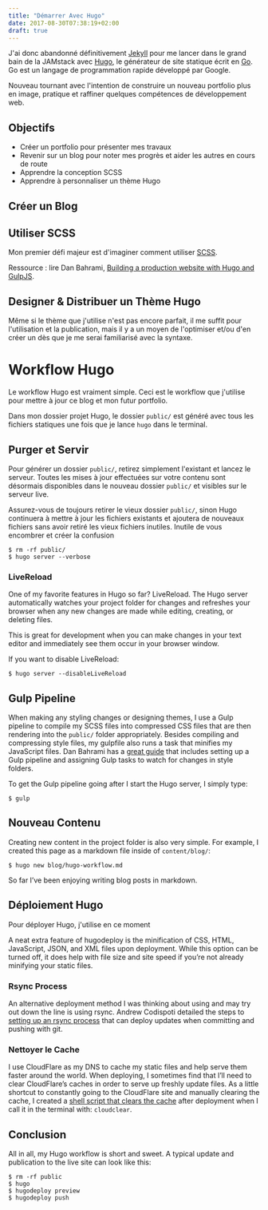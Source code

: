 ```yaml
---
title: "Démarrer Avec Hugo"
date: 2017-08-30T07:38:19+02:00
draft: true
---
```


J'ai donc abandonné définitivement [Jekyll](https://jekyllrb.com/) pour me lancer dans le grand bain de la JAMstack avec [Hugo](https://gohugo.io), le générateur de site statique écrit en [Go](https://golang.org). Go est un langage de programmation rapide développé par Google.

Nouveau tournant avec l'intention de construire un nouveau portfolio plus en image, pratique et raffiner quelques compétences de développement web.

## Objectifs

   * Créer un portfolio pour présenter mes travaux
   * Revenir sur un blog pour noter mes progrès et aider les autres en cours de route
   * Apprendre la conception SCSS
   * Apprendre à personnaliser un thème Hugo

<!--

## Créer un portfolio


The portfolio has been created and published in place of my old portfolio site. Currently, projects are displayed under the “Work” section on the index page. The index page was constructed as a one-page template to display a hero header, gallery of web projects, a list of the 10 latest blog posts, and a contact form.
-->

## Créer un Blog
<!--
The blog post links on the index page lead to their own individual pages. The majority of the blog was based off of the [Hugo Black and Light Theme](https://github.com/davidhampgonsalves/hugo-black-and-light-theme) by David Hamp-Gonsalves. Overall, it was a well-constructed, minimalist, text-only theme without any scripts or clutter. The blog has been slightly redesigned but there is a bit more customization work to be done.
-->
## Utiliser SCSS

Mon premier défi majeur est d'imaginer comment utiliser [SCSS](http://sass-lang.com/). 

Ressource : lire Dan Bahrami, [Building a production website with Hugo and GulpJS](http://danbahrami.io/articles/building-a-production-website-with-hugo-and-gulp-js/). 

<!-- This also marked my first exposure to [Node.js](https://nodejs.org/en/).
-->

## Designer & Distribuer un Thème Hugo

Même si le thème que j'utilise n'est pas encore parfait, il me suffit pour l'utilisation et la publication, mais il y a un moyen de l'optimiser et/ou d'en créer un dès que je me serai familiarisé avec la syntaxe. 

<!-- 
While the theme I’ve constructed is fine to publish now and use myself, there is a ways to go to clean it up and optimize it before distributing to the Hugo community. This will be the most challenging objective that I still need to complete and requires more studying of Hugo and the correct syntax. However, I’m very close to finishing the design portion of the theme!
-->

# Workflow Hugo

Le workflow Hugo est vraiment simple. Ceci est le workflow que j'utilise pour mettre à jour ce blog et mon futur portfolio.

Dans mon dossier projet Hugo, le dossier `public/` est généré avec tous les fichiers statiques une fois que je lance `hugo` dans le terminal.

## Purger et Servir

Pour générer un dossier `public/`, retirez simplement l'existant et lancez le serveur. Toutes les mises à jour effectuées sur votre contenu sont désormais disponibles dans le nouveau dossier  `public/` et visibles sur le serveur live.

Assurez-vous de toujours retirer le vieux dossier `public/`, sinon Hugo continuera à mettre à jour les fichiers existants et ajoutera de nouveaux fichiers sans avoir retiré les vieux fichiers inutiles. Inutile de vous encombrer et créer la confusion
    
    $ rm -rf public/
    $ hugo server --verbose
    

### LiveReload

One of my favorite features in Hugo so far? LiveReload. The Hugo server automatically watches your project folder for changes and refreshes your browser when any new changes are made while editing, creating, or deleting files.

This is great for development when you can make changes in your text editor and immediately see them occur in your browser window.

If you want to disable LiveReload:
    
    $ hugo server --disableLiveReload
    

## Gulp Pipeline

When making any styling changes or designing themes, I use a Gulp pipeline to compile my SCSS files into compressed CSS files that are then rendering into the `public/` folder appropriately. Besides compiling and compressing style files, my gulpfile also runs a task that minifies my JavaScript files. Dan Bahrami has a [great guide](http://danbahrami.io/articles/building-a-production-website-with-hugo-and-gulp-js/) that includes setting up a Gulp pipeline and assigning Gulp tasks to watch for changes in style folders.

To get the Gulp pipeline going after I start the Hugo server, I simply type:
    
    $ gulp
    

## Nouveau Contenu

Creating new content in the project folder is also very simple. For example, I created this page as a markdown file inside of `content/blog/`:
    
    $ hugo new blog/hugo-workflow.md
    

So far I’ve been enjoying writing blog posts in markdown.

## Déploiement Hugo

Pour déployer Hugo, j'utilise en ce moment 

<!--
 [hugodeploy](https://github.com/mindok/hugodeploy), a simple FTP/SFTP deployment tool built in Go. Content inside of `public/` is effortlessly uploaded to my website’s root folder on my shared webhost account with two simple commands:
    
    $ hugodeploy preview
    $ hugodeploy push
-->    

A neat extra feature of hugodeploy is the minification of CSS, HTML, JavaScript, JSON, and XML files upon deployment. While this option can be turned off, it does help with file size and site speed if you’re not already minifying your static files.

### Rsync Process

An alternative deployment method I was thinking about using and may try out down the line is using rsync. Andrew Codispoti detailed the steps to [setting up an rsync process](http://www.andrewcodispoti.com/deploy-process/) that can deploy updates when committing and pushing with git.

### Nettoyer le Cache

I use CloudFlare as my DNS to cache my static files and help serve them faster around the world. When deploying, I sometimes find that I’ll need to clear CloudFlare’s caches in order to serve up freshly update files. As a little shortcut to constantly going to the CloudFlare site and manually clearing the cache, I created a [shell script that clears the cache](https://tomanistor.com/blog/shell-script-to-clear-cloudflare-cache) after deployment when I call it in the terminal with: `cloudclear`.

## Conclusion

All in all, my Hugo workflow is short and sweet. A typical update and publication to the live site can look like this:
    
    $ rm -rf public
    $ hugo
    $ hugodeploy preview
    $ hugodeploy push
